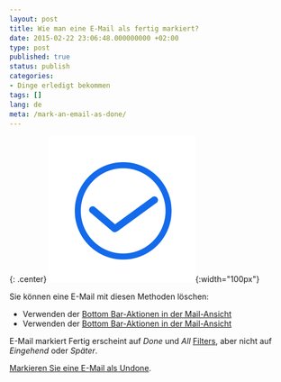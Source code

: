 ```yaml
---
layout: post
title: Wie man eine E-Mail als fertig markiert?
date: 2015-02-22 23:06:48.000000000 +02:00
type: post
published: true
status: publish
categories:
- Dinge erledigt bekommen
tags: []
lang: de
meta: /mark-an-email-as-done/
---
```


{: .center}
![Done](/assets/ic_action_done.png){:width="100px"}


Sie können eine E-Mail mit diesen Methoden löschen:

* Verwenden der [Bottom Bar-Aktionen in der Mail-Ansicht](/bottom-bar-options-type-mail/)
* Verwenden der [Bottom Bar-Aktionen in der Mail-Ansicht](/bottom-bar-options-type-mail/)

E-Mail markiert Fertig erscheint auf *Done* und *All* [Filters](/top-bar-left-triangle-menu/), aber nicht auf *Eingehend* oder *Später*.

[Markieren Sie eine E-Mail als Undone](/marked-as-done-return-inbox/).
